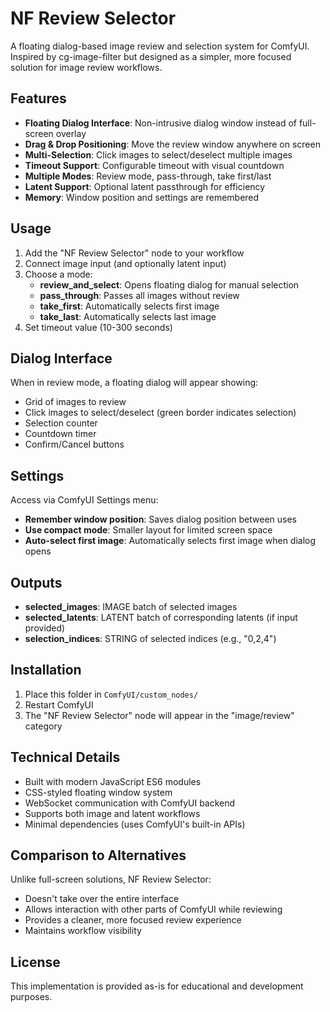 # NF Review Selector

A floating dialog-based image review and selection system for ComfyUI. Inspired by cg-image-filter but designed as a simpler, more focused solution for image review workflows.

## Features

- **Floating Dialog Interface**: Non-intrusive dialog window instead of full-screen overlay
- **Drag & Drop Positioning**: Move the review window anywhere on screen
- **Multi-Selection**: Click images to select/deselect multiple images
- **Timeout Support**: Configurable timeout with visual countdown
- **Multiple Modes**: Review mode, pass-through, take first/last
- **Latent Support**: Optional latent passthrough for efficiency
- **Memory**: Window position and settings are remembered

## Usage

1. Add the "NF Review Selector" node to your workflow
2. Connect image input (and optionally latent input)
3. Choose a mode:
   - **review_and_select**: Opens floating dialog for manual selection
   - **pass_through**: Passes all images without review
   - **take_first**: Automatically selects first image
   - **take_last**: Automatically selects last image
4. Set timeout value (10-300 seconds)

## Dialog Interface

When in review mode, a floating dialog will appear showing:
- Grid of images to review
- Click images to select/deselect (green border indicates selection)
- Selection counter
- Countdown timer
- Confirm/Cancel buttons

## Settings

Access via ComfyUI Settings menu:
- **Remember window position**: Saves dialog position between uses
- **Use compact mode**: Smaller layout for limited screen space
- **Auto-select first image**: Automatically selects first image when dialog opens

## Outputs

- **selected_images**: IMAGE batch of selected images
- **selected_latents**: LATENT batch of corresponding latents (if input provided)
- **selection_indices**: STRING of selected indices (e.g., "0,2,4")

## Installation

1. Place this folder in `ComfyUI/custom_nodes/`
2. Restart ComfyUI
3. The "NF Review Selector" node will appear in the "image/review" category

## Technical Details

- Built with modern JavaScript ES6 modules
- CSS-styled floating window system
- WebSocket communication with ComfyUI backend
- Supports both image and latent workflows
- Minimal dependencies (uses ComfyUI's built-in APIs)

## Comparison to Alternatives

Unlike full-screen solutions, NF Review Selector:
- Doesn't take over the entire interface
- Allows interaction with other parts of ComfyUI while reviewing
- Provides a cleaner, more focused review experience
- Maintains workflow visibility

## License

This implementation is provided as-is for educational and development purposes.